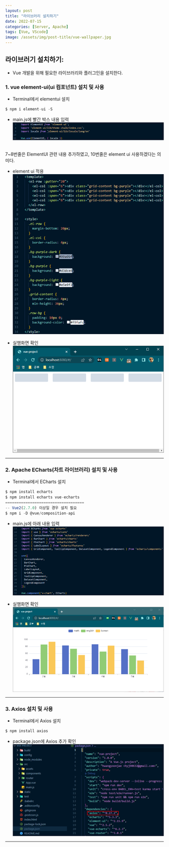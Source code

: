 ```yaml
---
layout: post
title: "라이브러리 설치하기"
date: 2022-07-15
categories: [Server, Apache]
tags: [Vue, VScode]
image: /assets/img/post-title/vue-wallpaper.jpg
---
```


## 라이브러기 설치하기:
- Vue 개발을 위해 필요한 라이브러리와 플러그인을 설치한다.

### 1. vue element-ui(ui 컴포넌트) 설치 및 사용
- Terminal에서 elementui 설치
```javascript
$ npm i element-ui -S
```

- main.js에 빨간 박스 내용 입력
[![텍스트](/assets/img/post/Vue/element-ui%20main.js%EC%97%90%20%EC%B6%94%EA%B0%80.PNG)](../assets/img/post/Vue/element-ui%20main.js%EC%97%90%20%EC%B6%94%EA%B0%80.PNG)
<br>
7~8번줄은 ElementUI 관련 내용 추가하였고, 10번줄은 element ui 사용하겠다는 의미다.

- element ui 적용
[![텍스트](/assets/img/post/Vue/element-ui%20%EC%A0%81%EC%9A%A9.PNG)](../assets/img/post/Vue/element-ui%20%EC%A0%81%EC%9A%A9.PNG)

- 실행화면 확인
[![텍스트](/assets/img/post/Vue/element-ui%20%EC%8B%A4%ED%96%89%ED%99%94%EB%A9%B4.PNG)](../assets/img/post/Vue/element-ui%20%EC%8B%A4%ED%96%89%ED%99%94%EB%A9%B4.PNG)

* * *

### 2. Apache ECharts(차트 라이브러리) 설치 및 사용
- Terminal에서 ECharts 설치
```javascript
$ npm install echarts
$ npm install echarts vue-echarts
===================================
-- Vue2(2.7.0) 이상일 경우 설치 필요
$ npm i -D @vue/composition-api
```

- main.js에 아래 내용 입력
[![텍스트](/assets/img/post/Vue/echart%20main.js%EC%97%90%20%EC%B6%94%EA%B0%80.PNG)](../assets/img/post/Vue/echart%20main.js%EC%97%90%20%EC%B6%94%EA%B0%80.PNG)

- 실행화면 확인
[![텍스트](/assets/img/post/Vue/echart%20%EC%8B%A4%ED%96%89%ED%99%94%EB%A9%B4.PNG)](../assets/img/post/Vue/echart%20%EC%8B%A4%ED%96%89%ED%99%94%EB%A9%B4.PNG)

* * *

### 3. Axios 설치 및 사용
- Terminal에서 Axios 설치
```javascript
$ npm install axios
```

- package.json에 Axios 추가 확인
[![텍스트](/assets/img/post/Vue/axios%20%EC%84%A4%EC%B9%98%EB%B2%84%EC%A0%84%20%ED%99%95%EC%9D%B8.PNG)](../assets/img/post/Vue/axios%20%EC%84%A4%EC%B9%98%EB%B2%84%EC%A0%84%20%ED%99%95%EC%9D%B8.PNG)

* * *